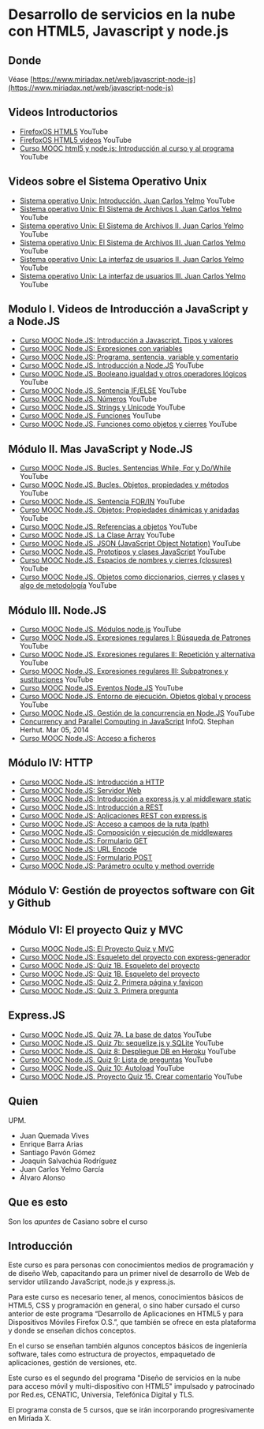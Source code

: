 # Desarrollo de servicios en la nube con HTML5, Javascript y node.js

## Donde

Véase
[https://www.miriadax.net/web/javascript-node-js](https://www.miriadax.net/web/javascript-node-js)

## Videos Introductorios

* [FirefoxOS HTML5](https://www.youtube.com/channel/UCi0iZJ2QSU4koTMJ5WeUaVA) YouTube
* [FirefoxOS HTML5 videos](https://www.youtube.com/user/FirefoxOSHTML5/videos) YouTube
* [Curso MOOC html5 y node.js: Introducción al curso y al programa](https://youtu.be/5uvM7zeLGyQ) YouTube

## Videos sobre el Sistema Operativo Unix

* [Sistema operativo Unix: Introducción. Juan Carlos Yelmo](https://youtu.be/_nRGuGA4G5w) YouTube
* [Sistema operativo Unix: El Sistema de Archivos I. Juan Carlos Yelmo](https://youtu.be/11qPfkJo_b0) YouTube
* [Sistema operativo Unix: El Sistema de Archivos II. Juan Carlos Yelmo](https://youtu.be/VjaEbmT7SQQ) YouTube
* [Sistema operativo Unix: El Sistema de Archivos III. Juan Carlos Yelmo](https://youtu.be/3gY_HiYiimY) YouTube
* [Sistema operativo Unix: La interfaz de usuarios II. Juan Carlos Yelmo](https://youtu.be/oPLOsdjeOwY) YouTube
* [Sistema operativo Unix: La interfaz de usuarios III. Juan Carlos Yelmo](https://youtu.be/5IhawAobXGw) YouTube

## Modulo I. Videos de Introducción a JavaScript y a Node.JS

* [Curso MOOC Node.JS: Introducción a Javascript. Tipos y valores](https://youtu.be/20ek1mYam1o)
* [Curso MOOC Node.JS: Expresiones con variables](https://youtu.be/nImIVpIfXCk)
* [Curso MOOC Node.JS: Programa, sentencia, variable y comentario](https://youtu.be/YmaTo8x_LA8)
* [Curso MOOC Node.JS. Introducción a Node.JS](https://youtu.be/ydzOcjE7-A4) YouTube
* [Curso MOOC Node.JS. Booleano,igualdad y otros operadores lógicos](https://youtu.be/4AUjKP1udRc) YouTube
* [Curso MOOC Node.JS. Sentencia IF/ELSE](https://youtu.be/933cbQ2ZLX8) YouTube
* [Curso MOOC Node.JS. Números](https://youtu.be/3Hns7pxZK9I) YouTube
* [Curso MOOC Node.JS. Strings y Unicode](https://youtu.be/2_K1Z3Tmdak) YouTube
* [Curso MOOC Node.JS. Funciones](https://youtu.be/QFeZqa_VObc) YouTube
* [Curso MOOC Node.JS. Funciones como objetos y cierres](https://youtu.be/uaRP_U53u2E) YouTube

## Módulo II. Mas JavaScript y Node.JS

* [Curso MOOC Node.JS. Bucles. Sentencias While, For y Do/While](https://youtu.be/l4ZNL7aS6rE) YouTube
* [Curso MOOC Node.JS. Bucles. Objetos, propiedades y métodos](https://youtu.be/TvDn8YtyVaw?t=21s) YouTube
* [Curso MOOC Node.JS. Sentencia FOR/IN](https://youtu.be/WA_a9r1bfyc) YouTube
* [Curso MOOC Node.JS. Objetos: Propiedades dinámicas y anidadas](https://youtu.be/jcMLC793ttg) YouTube
* [Curso MOOC Node.JS. Referencias a objetos](https://youtu.be/4zfcU1lGIKc) YouTube
* [Curso MOOC Node.JS. La Clase Array](https://youtu.be/fmgnKkJDgFw) YouTube
* [Curso MOOC Node.JS. JSON (JavaScript Object Notation)](https://youtu.be/Jm6jiPy0C_M) YouTube
* [Curso MOOC Node.JS. Prototipos y clases JavaScript](https://youtu.be/ZaC2TdOn6J8) YouTube
* [Curso MOOC Node.JS. Espacios de nombres y cierres (closures)](https://youtu.be/2MWAt8v92HQ) YouTube
* [Curso MOOC Node.JS. Objetos como diccionarios, cierres y clases y algo de metodología](https://youtu.be/3PQkJCYcEVA) YouTube

## Módulo III. Node.JS

* [Curso MOOC Node.JS. Módulos node.js](https://youtu.be/dRfPBe-HxKE) YouTube
* [Curso MOOC Node.JS. Expresiones regulares I: Búsqueda de Patrones](https://youtu.be/S6EPC4PQv7s) YouTube
* [Curso MOOC Node.JS. Expresiones regulares II: Repetición y alternativa](https://youtu.be/Hg3cp9vNgDo) YouTube
* [Curso MOOC Node.JS. Expresiones regulares III: Subpatrones y sustituciones](https://youtu.be/Cz-71sfyWnQ) YouTube
* [Curso MOOC Node.JS. Eventos Node.JS](https://youtu.be/Cz-71sfyWnQ) YouTube
* [Curso MOOC Node.JS. Entorno de ejecución. Objetos global y process](https://youtu.be/ieCXg4Sx8UY) YouTube
* [Curso MOOC Node.JS. Gestión de la concurrencia en Node.JS](https://youtu.be/3AWeuXsnqdM) YouTube
* [Concurrency and Parallel Computing in JavaScript](http://www.infoq.com/presentations/javascript-concurrency-parallelism) InfoQ. Stephan Herhut. Mar 05, 2014
* [Curso MOOC Node.JS: Acceso a ficheros](https://youtu.be/5YIskyWrtN8)

## Módulo IV: HTTP

* [Curso MOOC Node.JS: Introducción a HTTP](https://youtu.be/KKEMUdLNeN0)
* [Curso MOOC Node.JS: Servidor Web](https://youtu.be/abdFs7jQN6Q)
* [Curso MOOC Node.JS: Introducción a express.js y al middleware static](https://youtu.be/Am6v7apaTkI)
* [Curso MOOC Node.JS: Introducción a REST](https://youtu.be/YTiR8chQ3zY)
* [Curso MOOC Node.JS: Aplicaciones REST con express.js](https://youtu.be/fY8Q0UBjVlA)
* [Curso MOOC Node.JS: Acceso a campos de la ruta (path)](https://youtu.be/y7udaRSB7AA)
* [Curso MOOC Node.JS: Composición y ejecución de middlewares](https://youtu.be/2r6BU7R2RYI)
* [Curso MOOC Node.JS: Formulario GET](https://youtu.be/mRfrUUyL2gE)
* [Curso MOOC Node.JS: URL Encode](https://youtu.be/twaXe7MrNfA)
* [Curso MOOC Node.JS: Formulario POST](https://youtu.be/QaN9z66kyAo)
* [Curso MOOC Node.JS: Parámetro oculto y method override](https://youtu.be/sR_Vqa9aVa0)

## Módulo V: Gestión de proyectos software con Git y Github

## Módulo VI: El proyecto Quiz y MVC

* [Curso MOOC Node.JS: El Proyecto Quiz y MVC](https://youtu.be/HSuOf0204HM)
* [Curso MOOC Node.JS: Esqueleto del proyecto con express-generador](https://youtu.be/CxtSbqZ07go)
* [Curso MOOC Node.JS: Quiz 1B. Esqueleto del proyecto](https://youtu.be/4Rcgd08QQJs)
* [Curso MOOC Node.JS: Quiz 1B. Esqueleto del proyecto](https://youtu.be/4Rcgd08QQJs)
* [Curso MOOC Node.JS: Quiz 2. Primera página y favicon](https://youtu.be/LG7xOeF0UNQ)
* [Curso MOOC Node.JS: Quiz 3. Primera pregunta](https://youtu.be/DnylqFbaS1g)

## Express.JS

* [Curso MOOC Node.JS. Quiz 7A. La base de datos](https://youtu.be/l5nviUiDRDI) YouTube
* [Curso MOOC Node.JS. Quiz 7b: sequelize.js y SQLite](https://youtu.be/mU_GDocS_Ys) YouTube
* [Curso MOOC Node.JS. Quiz 8: Despliegue DB en Heroku](https://youtu.be/_jzjaraiE3A) YouTube
* [Curso MOOC Node.JS. Quiz 9: Lista de preguntas](https://youtu.be/zGT8rVBe2hY) YouTube
* [Curso MOOC Node.JS. Quiz 10: Autoload](https://youtu.be/pSDk_l_jhs0) YouTube
* [Curso MOOC Node.JS. Proyecto Quiz 15. Crear comentario](https://www.youtube.com/watch?v=olCP6o3_zGg) YouTube

## Quien

UPM. 

* Juan Quemada Vives
* Enrique Barra Arias
* Santiago Pavón Gómez
* Joaquín Salvachúa Rodríguez
* Juan Carlos Yelmo García
* Álvaro Alonso

## Que es esto

Son los *apuntes* de Casiano sobre el curso

## Introducción

Este curso es para personas con conocimientos medios de programación
y de diseño Web, capacitando para un primer nivel de desarrollo de
Web de servidor utilizando JavaScript, node.js y express.js. 

Para
este curso es necesario tener, al menos, conocimientos básicos de
HTML5, CSS y programación en general, o sino haber cursado el curso
anterior de este programa “Desarrollo de Aplicaciones en HTML5 y
para Dispositivos Móviles Firefox O.S.”, que también se ofrece en
esta plataforma y donde se enseñan dichos conceptos. 

En el curso
se enseñan también algunos conceptos básicos de ingeniería software,
tales como estructura de proyectos, empaquetado de aplicaciones,
gestión de versiones, etc. 

Este curso es el segundo del programa
"Diseño de servicios en la nube para acceso móvil y multi-dispositivo
con HTML5" 
impulsado y patrocinado por Red.es, CENATIC, Universia,
Telefónica Digital y TLS.

 El programa consta de 5 cursos, que se
irán incorporando progresivamente en Miríada X.
